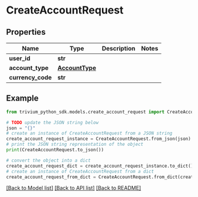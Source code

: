 # CreateAccountRequest


## Properties

Name | Type | Description | Notes
------------ | ------------- | ------------- | -------------
**user_id** | **str** |  | 
**account_type** | [**AccountType**](AccountType.md) |  | 
**currency_code** | **str** |  | 

## Example

```python
from trivium_python_sdk.models.create_account_request import CreateAccountRequest

# TODO update the JSON string below
json = "{}"
# create an instance of CreateAccountRequest from a JSON string
create_account_request_instance = CreateAccountRequest.from_json(json)
# print the JSON string representation of the object
print(CreateAccountRequest.to_json())

# convert the object into a dict
create_account_request_dict = create_account_request_instance.to_dict()
# create an instance of CreateAccountRequest from a dict
create_account_request_from_dict = CreateAccountRequest.from_dict(create_account_request_dict)
```
[[Back to Model list]](../README.md#documentation-for-models) [[Back to API list]](../README.md#documentation-for-api-endpoints) [[Back to README]](../README.md)


